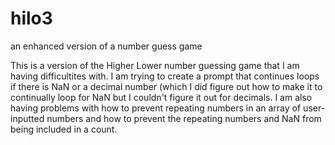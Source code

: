 # hilo3
an enhanced version of a number guess game

This is a version of the Higher Lower number guessing game that I am having difficultites with.
I am trying to create a prompt that continues loops if there is NaN or a decimal number (which I did figure out how to make it to continually loop for NaN but I couldn't figure it out for decimals. I am also having problems with how to prevent repeating numbers in an array of user-inputted numbers and how to prevent the repeating numbers and NaN from being included in a count.
